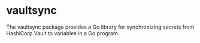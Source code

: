 # vaultsync
The vaultsync package provides a Go library for synchronizing secrets from HashiCorp Vault to variables in a Go program.
